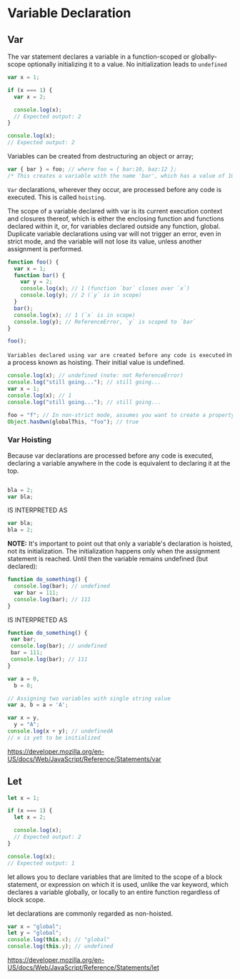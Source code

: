 # Variable Declaration


## Var 

The var statement declares a variable in a  function-scoped or globally-scope optionally initializing it to a value. No initialization leads to `undefined`

```js
var x = 1;

if (x === 1) {
  var x = 2;

  console.log(x);
  // Expected output: 2
}

console.log(x);
// Expected output: 2

```


Variables can be created from destructuring an object or array;

```js
var { bar } = foo; // where foo = { bar:10, baz:12 };
/* This creates a variable with the name 'bar', which has a value of 10 */

```

`Var` declarations, wherever they occur, are processed before any code is executed. This is called `hoisting`.

The scope of a variable declared with var is its current execution context and closures thereof, which is either the enclosing function and functions declared within it, or, for variables declared outside any function, global. Duplicate variable declarations using var will not trigger an error, even in strict mode, and the variable will not lose its value, unless another assignment is performed.

```js
function foo() {
  var x = 1;
  function bar() {
    var y = 2;
    console.log(x); // 1 (function `bar` closes over `x`)
    console.log(y); // 2 (`y` is in scope)
  }
  bar();
  console.log(x); // 1 (`x` is in scope)
  console.log(y); // ReferenceError, `y` is scoped to `bar`
}

foo();


```

`Variables declared using var are created before any code is executed` in a process known as hoisting. Their initial value is undefined.
```js
console.log(x); // undefined (note: not ReferenceError)
console.log("still going..."); // still going...
var x = 1;
console.log(x); // 1
console.log("still going..."); // still going...
```


```js
foo = "f"; // In non-strict mode, assumes you want to create a property named `foo` on the global object
Object.hasOwn(globalThis, "foo"); // true
```

### Var Hoisting
Because var declarations are processed before any code is executed, declaring a variable anywhere in the code is equivalent to declaring it at the top.

```js

bla = 2;
var bla;

```

 IS INTERPRETED AS

```js
var bla;
bla = 2;
```

**NOTE:** It's important to point out that only a variable's declaration is hoisted, not its initialization. The initialization happens only when the assignment statement is reached. Until then the variable remains undefined (but declared):

```js
function do_something() {
  console.log(bar); // undefined
  var bar = 111;
  console.log(bar); // 111
}

```
 IS INTERPRETED AS
 
 ```js
 function do_something() {
  var bar;
  console.log(bar); // undefined
  bar = 111;
  console.log(bar); // 111
}

```

```js
var a = 0,
  b = 0;

// Assigning two variables with single string value
var a, b = a = 'A';

var x = y,
  y = "A";
console.log(x + y); // undefinedA
// x is yet to be initialized

```

https://developer.mozilla.org/en-US/docs/Web/JavaScript/Reference/Statements/var


## Let

```js
let x = 1;

if (x === 1) {
  let x = 2;

  console.log(x);
  // Expected output: 2
}

console.log(x);
// Expected output: 1

```

let allows you to declare variables that are limited to the scope of a block statement, or expression on which it is used, unlike the var keyword, which declares a variable globally, or locally to an entire function regardless of block scope.

let declarations are commonly regarded as non-hoisted.


```js
var x = "global";
let y = "global";
console.log(this.x); // "global"
console.log(this.y); // undefined


```

https://developer.mozilla.org/en-US/docs/Web/JavaScript/Reference/Statements/let
